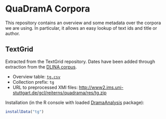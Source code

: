 # QuaDramA Corpora

This repository contains an overview and some metadata over the corpora we are using. In particular, it allows an easy lookup of text ids and title or author.

## TextGrid

Extracted from the TextGrid repository. Dates have been added through extraction from the [DLINA corpus](https://github.com/dlina/project).

- Overview table: [`tg.csv`](tg.csv)
- Collection prefix: `tg`
- URL to preprocessed XMI files: http://www2.ims.uni-stuttgart.de/gcl/reiterns/quadrama/res/tg.zip

Installation (in the R console with loaded [DramaAnalysis](quadrama/DramaAnalysis) package):
```R
installData("tg")
```
